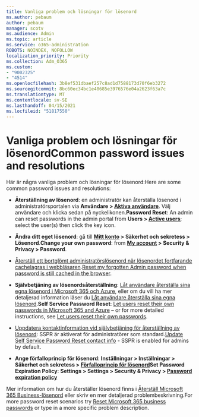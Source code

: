 ```yaml
---
title: Vanliga problem och lösningar för lösenord
ms.author: pebaum
author: pebaum
manager: scotv
ms.audience: Admin
ms.topic: article
ms.service: o365-administration
ROBOTS: NOINDEX, NOFOLLOW
localization_priority: Priority
ms.collection: Adm_O365
ms.custom:
- "9002325"
- "4514"
ms.openlocfilehash: 3b8ef531dbaef257c8ad1d7588173d70f6eb3272
ms.sourcegitcommit: 8bc60ec34bc1e40685e3976576e04a2623f63a7c
ms.translationtype: MT
ms.contentlocale: sv-SE
ms.lasthandoff: 04/15/2021
ms.locfileid: "51817550"
---
```

# <a name="common-password-issues-and-resolutions"></a><span data-ttu-id="d8fe7-102">Vanliga problem och lösningar för lösenord</span><span class="sxs-lookup"><span data-stu-id="d8fe7-102">Common password issues and resolutions</span></span>

<span data-ttu-id="d8fe7-103">Här är några vanliga problem och lösningar för lösenord:</span><span class="sxs-lookup"><span data-stu-id="d8fe7-103">Here are some common password issues and resolutions:</span></span>

- <span data-ttu-id="d8fe7-104">**Återställning av lösenord**: en administratör kan återställa lösenord i administratörsportalen via **Användare > [Aktiva användare](https://portal.office.com/adminportal/home#/users)**. Välj användare och klicka sedan på nyckelikonen.</span><span class="sxs-lookup"><span data-stu-id="d8fe7-104">**Password Reset**: An admin can reset passwords in the admin portal from **Users > [Active users](https://portal.office.com/adminportal/home#/users)**; select the user(s) then click the key icon.</span></span>

- <span data-ttu-id="d8fe7-105">**Ändra ditt eget lösenord**: gå till **[Mitt konto](https://portal.office.com/account/#home) > Säkerhet och sekretess > Lösenord**.</span><span class="sxs-lookup"><span data-stu-id="d8fe7-105">**Change your own password**:  from  **[My account](https://portal.office.com/account/#home) >  Security & Privacy > Password**.</span></span>

- <span data-ttu-id="d8fe7-106">[Återställ ett bortglömt administratörslösenord när lösenordet fortfarande cachelagras i webbläsaren](https://docs.microsoft.com/microsoft-365/admin/add-users/reset-passwords?view=o365-worldwide#reset-my-admin-password).</span><span class="sxs-lookup"><span data-stu-id="d8fe7-106">[Reset my forgotten Admin password when password is still cached in the browser](https://docs.microsoft.com/microsoft-365/admin/add-users/reset-passwords?view=o365-worldwide#reset-my-admin-password).</span></span>

- <span data-ttu-id="d8fe7-107">**Självbetjäning av lösenordsåterställning**: [Låt användare återställa sina egna lösenord i Microsoft 365 och Azure](https://portal.office.com/adminportal/home#/SettingsMultiPivot/:/Settings/L1/SelfServiceReset), eller om du vill ha mer detaljerad information läser du [Låt användare återställa sina egna lösenord](https://docs.microsoft.com/microsoft-365/admin/add-users/let-users-reset-passwords).</span><span class="sxs-lookup"><span data-stu-id="d8fe7-107">**Self Service Password Reset**: [Let users reset their own passwords in Microsoft 365 and Azure](https://portal.office.com/adminportal/home#/SettingsMultiPivot/:/Settings/L1/SelfServiceReset) – or for more detailed instructions, see [Let users reset their own passwords](https://docs.microsoft.com/microsoft-365/admin/add-users/let-users-reset-passwords).</span></span>

- <span data-ttu-id="d8fe7-108">[Uppdatera kontaktinformation vid självbetjäning för återställning av lösenord](https://go.microsoft.com/fwlink/?linkid=849451): SSPR är aktiverat för administratörer som standard.</span><span class="sxs-lookup"><span data-stu-id="d8fe7-108">[Update Self Service Password Reset contact info](https://go.microsoft.com/fwlink/?linkid=849451) - SSPR is enabled for admins by default.</span></span> 

- <span data-ttu-id="d8fe7-109">**Ange förfalloprincip för lösenord**: **Inställningar > Inställningar > Säkerhet och sekretess > [Förfalloprincip för lösenord](https://admin.microsoft.com/AdminPortal/Home#/SettingsMultiPivot/:/Settings/L1/PasswordPolicy)**</span><span class="sxs-lookup"><span data-stu-id="d8fe7-109">**Set Password Expiration Policy**: **Settings > Settings > Security & Privacy > [Password expiration policy](https://admin.microsoft.com/AdminPortal/Home#/SettingsMultiPivot/:/Settings/L1/PasswordPolicy)**</span></span>

<span data-ttu-id="d8fe7-110">Mer information om hur du återställer lösenord finns i [Återställ Microsoft 365 Business-lösenord](https://docs.microsoft.com/microsoft-365/admin/add-users/reset-passwords) eller skriv en mer detaljerad problembeskrivning.</span><span class="sxs-lookup"><span data-stu-id="d8fe7-110">For more password reset scenarios try [Reset Microsoft 365 business passwords](https://docs.microsoft.com/microsoft-365/admin/add-users/reset-passwords) or type in a more specific problem description.</span></span>

